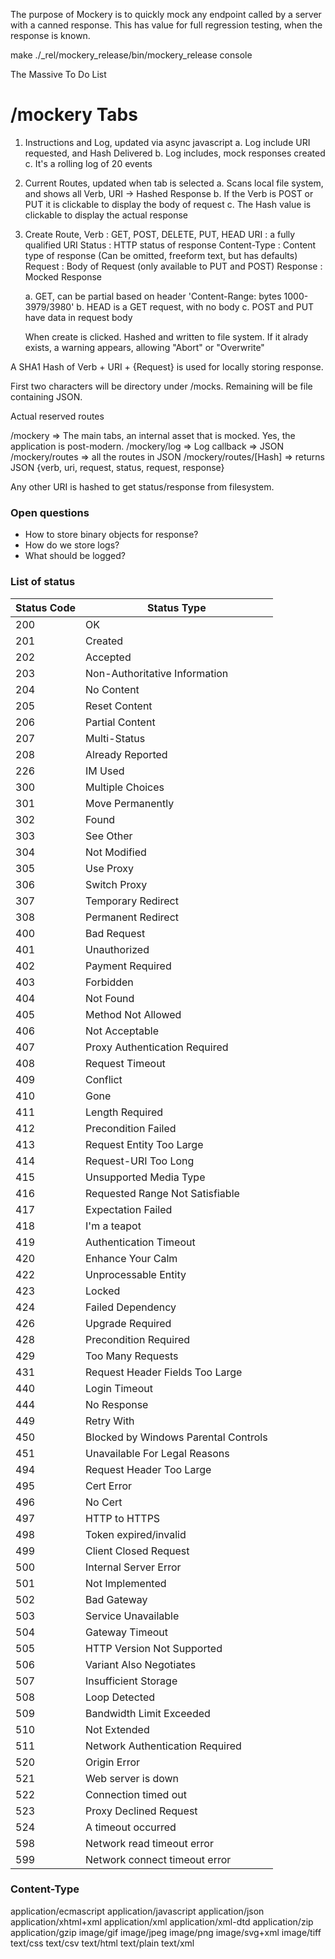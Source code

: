 The purpose of Mockery is to quickly mock any endpoint called by a server with a canned response. This has value for full regression testing, when the response is known.

make
./_rel/mockery_release/bin/mockery_release console


The Massive To Do List


# /mockery Tabs
1. Instructions and Log, updated via async javascript
   a. Log include URI requested, and Hash Delivered
   b. Log includes, mock responses created
   c. It's a rolling log of 20 events
2. Current Routes, updated when tab is selected
   a. Scans local file system, and shows all Verb, URI -> Hashed Response
   b. If the Verb is POST or PUT it is clickable to display the body of request
   c. The Hash value is clickable to display the actual response
3. Create Route,
   Verb         : GET, POST, DELETE, PUT, HEAD
   URI          : a fully qualified URI
   Status       : HTTP status of response
   Content-Type : Content type of response (Can be omitted, freeform text, but has defaults)
   Request      : Body of Request (only available to PUT and POST)
   Response     : Mocked Response 
   
   a. GET, can be partial based on header 'Content-Range: bytes 1000-3979/3980'
   b. HEAD is a GET request, with no body
   c. POST and PUT have data in request body
   
   When create is clicked. Hashed and written to file system.
   If it alrady exists, a warning appears, allowing "Abort" or "Overwrite"
 

A SHA1 Hash of Verb + URI + {Request} is used for locally storing response.

First two characters will be directory under <project>/mocks. Remaining will be file containing JSON.

Actual reserved routes

/mockery => The main tabs, an internal asset that is mocked. Yes, the application is post-modern.
/mockery/log => Log callback => JSON
/mockery/routes => all the routes in  JSON
/mockery/routes/[Hash] => returns JSON {verb, uri, request, status, request, response}

Any other URI is hashed to get status/response from filesystem.

### Open questions
* How to store binary objects for response?
* How do we store logs?
* What should be logged?

### List of status

| Status Code | Status Type |
| --- | --------------------------------- |
| 200 | OK |
| 201 | Created |
| 202 | Accepted |
| 203 | Non-Authoritative Information |
| 204 | No Content |
| 205 | Reset Content |
| 206 | Partial Content |
| 207 | Multi-Status |
| 208 | Already Reported |
| 226 | IM Used |
| 300 | Multiple Choices |
| 301 | Move Permanently |
| 302 | Found |
| 303 | See Other |
| 304 | Not Modified |
| 305 | Use Proxy |
| 306 | Switch Proxy |
| 307 | Temporary Redirect |
| 308 | Permanent Redirect |
| 400 | Bad Request |
| 401 | Unauthorized |
| 402 | Payment Required |
| 403 | Forbidden |
| 404 | Not Found |
| 405 | Method Not Allowed |
| 406 | Not Acceptable |
| 407 | Proxy Authentication Required |
| 408 | Request Timeout |
| 409 | Conflict |
| 410 | Gone |
| 411 | Length Required |
| 412 | Precondition Failed |
| 413 | Request Entity Too Large |
| 414 | Request-URI Too Long |
| 415 | Unsupported Media Type |
| 416 | Requested Range Not Satisfiable |
| 417 | Expectation Failed |
| 418 | I'm a teapot |
| 419 | Authentication Timeout |
| 420 | Enhance Your Calm |
| 422 | Unprocessable Entity |
| 423 | Locked |
| 424 | Failed Dependency |
| 426 | Upgrade Required |
| 428 | Precondition Required |
| 429 | Too Many Requests |
| 431 | Request Header Fields Too Large |
| 440 | Login Timeout |
| 444 | No Response |
| 449 | Retry With |
| 450 | Blocked by Windows Parental Controls |
| 451 | Unavailable For Legal Reasons |
| 494 | Request Header Too Large |
| 495 | Cert Error |
| 496 | No Cert |
| 497 | HTTP to HTTPS |
| 498 | Token expired/invalid |
| 499 | Client Closed Request |
| 500 | Internal Server Error |
| 501 | Not Implemented |
| 502 | Bad Gateway |
| 503 | Service Unavailable |
| 504 | Gateway Timeout |
| 505 | HTTP Version Not Supported |
| 506 | Variant Also Negotiates |
| 507 | Insufficient Storage |
| 508 | Loop Detected |
| 509 | Bandwidth Limit Exceeded |
| 510 | Not Extended |
| 511 | Network Authentication Required |
| 520 | Origin Error |
| 521 | Web server is down |
| 522 | Connection timed out |
| 523 | Proxy Declined Request |
| 524 | A timeout occurred |
| 598 | Network read timeout error |
| 599 | Network connect timeout error |


### Content-Type
application/ecmascript
application/javascript
application/json
application/xhtml+xml
application/xml
application/xml-dtd
application/zip
application/gzip
image/gif
image/jpeg
image/png
image/svg+xml
image/tiff
text/css
text/csv
text/html
text/plain
text/xml
